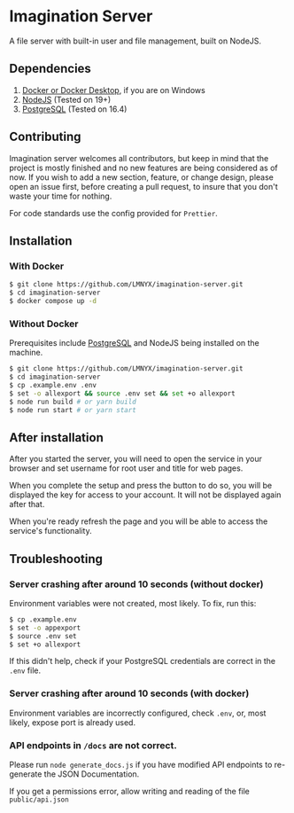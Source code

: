 # Imagination Server

A file server with built-in user and file management, built on NodeJS.

## Dependencies

1. [Docker or Docker Desktop](https://docs.docker.com/engine/install/), if you are on Windows
2. [NodeJS](https://nodejs.org/en) (Tested on 19+)
3. [PostgreSQL](https://www.postgresql.org/) (Tested on 16.4)

## Contributing

Imagination server welcomes all contributors, but keep in mind that the project is mostly finished and no new features are being considered as of now. If you wish to add a new section, feature, or change design, please open an issue first, before creating a pull request, to insure that you don't waste your time for nothing.

<!-- If you wish to help translate project, please use [POEditor](https://poeditor.com/join/project/GWroOdMlYw). If the project is full and you wish to contribute for a language that is not yet on the website, please email `me@reze.moe`.

If you found a misspelling or incorrect grammar in template (`/public/popovers` and `/private/`), please create an issue. If you found a misspelling or incorrect grammar in translation (`/public/translations/`), please use [POEditor](https://poeditor.com/join/project/GWroOdMlYw). -->

For code standards use the config provided for `Prettier`.

## Installation

### With Docker

```bash
$ git clone https://github.com/LMNYX/imagination-server.git
$ cd imagination-server
$ docker compose up -d
```

### Without Docker

Prerequisites include [PostgreSQL](https://www.postgresql.org/) and NodeJS being installed on the machine.

```bash
$ git clone https://github.com/LMNYX/imagination-server.git
$ cd imagination-server
$ cp .example.env .env
$ set -o allexport && source .env set && set +o allexport
$ node run build # or yarn build
$ node run start # or yarn start
```

## After installation

After you started the server, you will need to open the service in your browser and set username for root user and title for web pages.

When you complete the setup and press the button to do so, you will be displayed the key for access to your account. It will not be displayed again after that.

When you're ready refresh the page and you will be able to access the service's functionality.

## Troubleshooting

### Server crashing after around 10 seconds (without docker)

Environment variables were not created, most likely. To fix, run this:

```bash
$ cp .example.env
$ set -o appexport
$ source .env set
$ set +o allexport
```

If this didn't help, check if your PostgreSQL credentials are correct in the `.env` file.

### Server crashing after around 10 seconds (with docker)

Environment variables are incorrectly configured, check `.env`, or, most likely, expose port is already used.

### API endpoints in `/docs` are not correct.

Please run `node generate_docs.js` if you have modified API endpoints to re-generate the JSON Documentation.

If you get a permissions error, allow writing and reading of the file `public/api.json`
